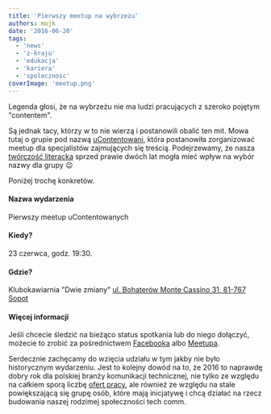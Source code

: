 ```yaml
---
title: 'Pierwszy meetup na wybrzeżu'
authors: mojk
date: '2016-06-20'
tags:
  - 'news'
  - 'z-kraju'
  - 'edukacja'
  - 'kariera'
  - 'spolecznosc'
coverImage: 'meetup.png'
---
```


Legenda głosi, że na wybrzeżu nie ma ludzi pracujących z szeroko pojętym
"contentem".

<!--truncate-->

Są jednak tacy, którzy w to nie wierzą i postanowili obalić ten mit. Mowa tutaj
o grupie pod nazwą [uContentowani](https://www.facebook.com/ucontentowani/),
która postanowiła zorganizować meetup dla specjalistów zajmujących się treścią.
Podejrzewamy, że nasza
[twórczość literacka](http://techwriter.pl/langlydz-part-najn/) sprzed prawie
dwóch lat mogła mieć wpływ na wybór nazwy dla grupy 😉

Poniżej trochę konkretów.

#### Nazwa wydarzenia

Pierwszy meetup uContentowanych

#### Kiedy?

23 czerwca, godz. 19:30.

#### Gdzie?

Klubokawiarnia "Dwie zmiany"
[ul. Bohaterów Monte Cassino 31, 81-767 Sopot](https://www.google.pl/maps/place/Bohater%C3%B3w+Monte+Cassino+31,+Sopot/@54.443453,18.5631999,17z/data=!3m1!4b1!4m2!3m1!1s0x46fd0a90497f6bd1:0x21b3a63278c13016!6m1!1e1?hl=pl&shorturl=1)

#### Więcej informacji

Jeśli chcecie śledzić na bieżąco status spotkania lub do niego dołączyć, możecie
to zrobić za pośrednictwem
[Facebooka](https://www.facebook.com/events/138485083222881/) albo
[Meetupa](http://www.meetup.com/ucontentowani/).

Serdecznie zachęcamy do wzięcia udziału w tym jakby nie było historycznym
wydarzeniu. Jest to kolejny dowód na to, że 2016 to naprawdę dobry rok dla
polskiej branży komunikacji technicznej, nie tylko ze względu na całkiem sporą
liczbę [ofert pracy](http://techwriter.pl/category/news/oferty-pracy/), ale
również ze względu na stale powiększającą się grupę osób, które mają inicjatywę
i chcą działać na rzecz budowania naszej rodzimej społeczności tech comm.
